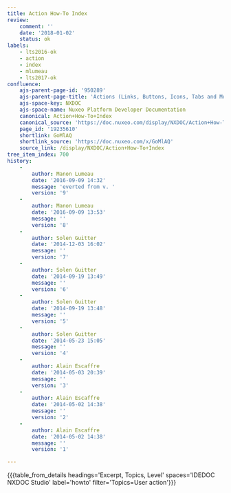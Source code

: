 ```yaml
---
title: Action How-To Index
review:
    comment: ''
    date: '2018-01-02'
    status: ok
labels:
    - lts2016-ok
    - action
    - index
    - mlumeau
    - lts2017-ok
confluence:
    ajs-parent-page-id: '950289'
    ajs-parent-page-title: 'Actions (Links, Buttons, Icons, Tabs and More)'
    ajs-space-key: NXDOC
    ajs-space-name: Nuxeo Platform Developer Documentation
    canonical: Action+How-To+Index
    canonical_source: 'https://doc.nuxeo.com/display/NXDOC/Action+How-To+Index'
    page_id: '19235610'
    shortlink: GoMlAQ
    shortlink_source: 'https://doc.nuxeo.com/x/GoMlAQ'
    source_link: /display/NXDOC/Action+How-To+Index
tree_item_index: 700
history:
    -
        author: Manon Lumeau
        date: '2016-09-09 14:32'
        message: 'everted from v. '
        version: '9'
    -
        author: Manon Lumeau
        date: '2016-09-09 13:53'
        message: ''
        version: '8'
    -
        author: Solen Guitter
        date: '2014-12-03 16:02'
        message: ''
        version: '7'
    -
        author: Solen Guitter
        date: '2014-09-19 13:49'
        message: ''
        version: '6'
    -
        author: Solen Guitter
        date: '2014-09-19 13:48'
        message: ''
        version: '5'
    -
        author: Solen Guitter
        date: '2014-05-23 15:05'
        message: ''
        version: '4'
    -
        author: Alain Escaffre
        date: '2014-05-03 20:39'
        message: ''
        version: '3'
    -
        author: Alain Escaffre
        date: '2014-05-02 14:38'
        message: ''
        version: '2'
    -
        author: Alain Escaffre
        date: '2014-05-02 14:38'
        message: ''
        version: '1'

---
```

{{{table_from_details headings='Excerpt, Topics, Level' spaces='IDEDOC NXDOC Studio' label='howto' filter='Topics=User action'}}}

&nbsp;

&nbsp;
